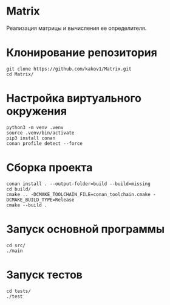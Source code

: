 # Matrix
Реализация матрицы и вычисления ее определителя.
# Клонирование репозитория
```
git clone https://github.com/kakov1/Matrix.git
cd Matrix/
```
# Настройка виртуального окружения
```
python3 -m venv .venv
source .venv/bin/activate
pip3 install conan
conan profile detect --force
```
# Сборка проекта
```
conan install . --output-folder=build --build=missing
cd build/
cmake .. -DCMAKE_TOOLCHAIN_FILE=conan_toolchain.cmake -DCMAKE_BUILD_TYPE=Release
cmake --build .
```
# Запуск основной программы
```
cd src/
./main
```
# Запуск тестов
```
cd tests/
./test
```
